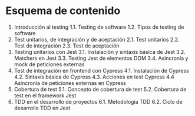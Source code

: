 # Esquema de contenido

1. Introducción al testing
  1.1. Testing de software
  1.2. Tipos de testing de software
2. Test unitarios, de integración y de aceptación
  2.1. Test unitarios
  2.2. Test de integración
  2.3. Test de aceptación
3. Testing unitarios con Jest
  3.1. Instalación y sintaxis básica de Jest
  3.2. Matchers en Jest
  3.3. Testing Jest de elementos DOM
  3.4. Asincronía y mock de peticiones externas
4. Test de integración en frontend con Cypress
  4.1. Instalación de Cypress
  4.2. Sintaxis básica de Cypress
  4.3. Acciones en test Cypress
  4.4 Asincronía de peticiones externas en Cypress
5. Cobertura de test
  5.1. Concepto de cobertura de test
  5.2. Cobertura de test en el framework Jest
6. TDD en el desarrollo de proyectos
  6.1. Metodología TDD
  6.2. Ciclo de desarrollo TDD en Jest
